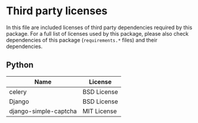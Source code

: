 # Third party licenses

In this file are included licenses of third party dependencies required by this package. 
For a full list of licenses used by this package, please also check dependencies of 
this package (`requirements.*` files) and their dependencies.

## Python 

| Name                  | License                                                 |
|-----------------------|---------------------------------------------------------|
| celery                | BSD License                                             |
| Django                | BSD License                                             |
| django-simple-captcha | MIT License                                             |
